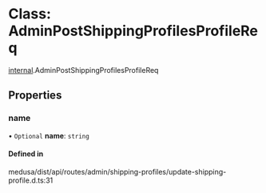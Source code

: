 # Class: AdminPostShippingProfilesProfileReq

[internal](../modules/internal-22.md).AdminPostShippingProfilesProfileReq

## Properties

### name

• `Optional` **name**: `string`

#### Defined in

medusa/dist/api/routes/admin/shipping-profiles/update-shipping-profile.d.ts:31
